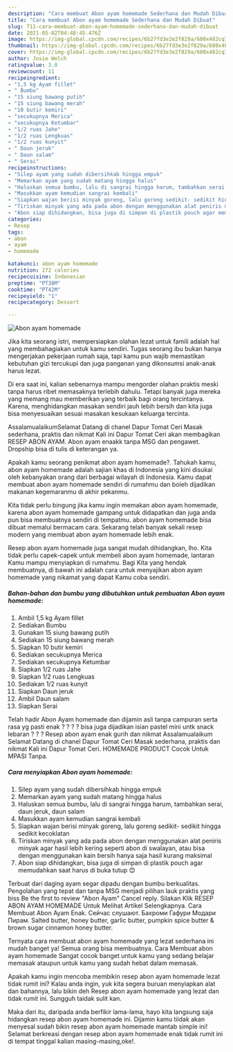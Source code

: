 ```yaml
---
description: "Cara membuat Abon ayam homemade Sederhana dan Mudah Dibuat"
title: "Cara membuat Abon ayam homemade Sederhana dan Mudah Dibuat"
slug: 711-cara-membuat-abon-ayam-homemade-sederhana-dan-mudah-dibuat
date: 2021-05-02T04:48:45.476Z
image: https://img-global.cpcdn.com/recipes/6b27fd3e3e2f829a/680x482cq70/abon-ayam-homemade-foto-resep-utama.jpg
thumbnail: https://img-global.cpcdn.com/recipes/6b27fd3e3e2f829a/680x482cq70/abon-ayam-homemade-foto-resep-utama.jpg
cover: https://img-global.cpcdn.com/recipes/6b27fd3e3e2f829a/680x482cq70/abon-ayam-homemade-foto-resep-utama.jpg
author: Josie Welch
ratingvalue: 3.8
reviewcount: 11
recipeingredient:
- "1,5 kg Ayam fillet"
- " Bumbu"
- "15 siung bawang putih"
- "15 siung bawang merah"
- "10 butir kemiri"
- "secukupnya Merica"
- "secukupnya Ketumbar"
- "1/2 ruas Jahe"
- "1/2 ruas Lengkuas"
- "1/2 ruas kunyit"
- " Daun jeruk"
- " Daun salam"
- " Serai"
recipeinstructions:
- "Silep ayam yang sudah dibersihkab hingga empuk"
- "Memarkan ayam yang sudah matang hingga halus"
- "Haluskan semua bumbu, lalu di sangrai hingga harum, tambahkan serai, daun jeruk, daun salam"
- "Masukkan ayam kemudian sangrai kembali"
- "Siapkan wajan berisi minyak goreng, lalu goreng sedikit- sedikit hingga sedikit kecoklatan"
- "Tiriskan minyak yang ada pada abon dengan menggunakan alat peniris minyak agar hasil lebih kering seperti abon di swalayan, atau bisa dengan menggunakan kain bersih hanya saja hasil kurang maksimal"
- "Abon siap dihidangkan, bisa juga di simpan di plastik pouch agar memudahkan saat harus di buka tutup 😊"
categories:
- Resep
tags:
- abon
- ayam
- homemade

katakunci: abon ayam homemade 
nutrition: 272 calories
recipecuisine: Indonesian
preptime: "PT38M"
cooktime: "PT42M"
recipeyield: "1"
recipecategory: Dessert

---
```



![Abon ayam homemade](https://img-global.cpcdn.com/recipes/6b27fd3e3e2f829a/680x482cq70/abon-ayam-homemade-foto-resep-utama.jpg)

Jika kita seorang istri, mempersiapkan olahan lezat untuk famili adalah hal yang membahagiakan untuk kamu sendiri. Tugas seorang ibu bukan hanya mengerjakan pekerjaan rumah saja, tapi kamu pun wajib memastikan kebutuhan gizi tercukupi dan juga panganan yang dikonsumsi anak-anak harus lezat.

Di era  saat ini, kalian sebenarnya mampu mengorder olahan praktis meski tanpa harus ribet memasaknya terlebih dahulu. Tetapi banyak juga mereka yang memang mau memberikan yang terbaik bagi orang tercintanya. Karena, menghidangkan masakan sendiri jauh lebih bersih dan kita juga bisa menyesuaikan sesuai masakan kesukaan keluarga tercinta. 

AssalamualaikumSelamat Datang di chanel Dapur Tomat Ceri Masak sederhana, praktis dan nikmat Kali ini Dapur Tomat Ceri akan membagikan RESEP ABON AYAM. Abon ayam enaakk tanpa MSG dan pengawet. Dropship bisa di tulis di keterangan ya.

Apakah kamu seorang penikmat abon ayam homemade?. Tahukah kamu, abon ayam homemade adalah sajian khas di Indonesia yang kini disukai oleh kebanyakan orang dari berbagai wilayah di Indonesia. Kamu dapat membuat abon ayam homemade sendiri di rumahmu dan boleh dijadikan makanan kegemaranmu di akhir pekanmu.

Kita tidak perlu bingung jika kamu ingin memakan abon ayam homemade, karena abon ayam homemade gampang untuk didapatkan dan juga anda pun bisa membuatnya sendiri di tempatmu. abon ayam homemade bisa dibuat memalui bermacam cara. Sekarang telah banyak sekali resep modern yang membuat abon ayam homemade lebih enak.

Resep abon ayam homemade juga sangat mudah dihidangkan, lho. Kita tidak perlu capek-capek untuk membeli abon ayam homemade, lantaran Kamu mampu menyiapkan di rumahmu. Bagi Kita yang hendak membuatnya, di bawah ini adalah cara untuk menyajikan abon ayam homemade yang nikamat yang dapat Kamu coba sendiri.

<!--inarticleads1-->

##### Bahan-bahan dan bumbu yang dibutuhkan untuk pembuatan Abon ayam homemade:

1. Ambil 1,5 kg Ayam fillet
1. Sediakan  Bumbu
1. Gunakan 15 siung bawang putih
1. Sediakan 15 siung bawang merah
1. Siapkan 10 butir kemiri
1. Sediakan secukupnya Merica
1. Sediakan secukupnya Ketumbar
1. Siapkan 1/2 ruas Jahe
1. Siapkan 1/2 ruas Lengkuas
1. Sediakan 1/2 ruas kunyit
1. Siapkan  Daun jeruk
1. Ambil  Daun salam
1. Siapkan  Serai


Telah hadir Abon Ayam homemade dan dijamin asli tanpa campuran serta rasa yg pasti enak ? ? ? ? bisa juga dijadikan isian pastel mini untk snack lebaran ? ? ? Resep abon ayam enak gurih dan nikmat Assalamualaikum Selamat Datang di chanel Dapur Tomat Ceri Masak sederhana, praktis dan nikmat Kali ini Dapur Tomat Ceri. HOMEMADE PRODUCT Cocok Untuk MPASI Tanpa. 

<!--inarticleads2-->

##### Cara menyiapkan Abon ayam homemade:

1. Silep ayam yang sudah dibersihkab hingga empuk
1. Memarkan ayam yang sudah matang hingga halus
1. Haluskan semua bumbu, lalu di sangrai hingga harum, tambahkan serai, daun jeruk, daun salam
1. Masukkan ayam kemudian sangrai kembali
1. Siapkan wajan berisi minyak goreng, lalu goreng sedikit- sedikit hingga sedikit kecoklatan
1. Tiriskan minyak yang ada pada abon dengan menggunakan alat peniris minyak agar hasil lebih kering seperti abon di swalayan, atau bisa dengan menggunakan kain bersih hanya saja hasil kurang maksimal
1. Abon siap dihidangkan, bisa juga di simpan di plastik pouch agar memudahkan saat harus di buka tutup 😊


Terbuat dari daging ayam segar dipadu dengan bumbu berkualitas. Pengolahan yang tepat dan tanpa MSG menjadi pilihan lauk praktis yang biss Be the first to review &#34;Abon Ayam&#34; Cancel reply. Silakan Klik RESEP ABON AYAM HOMEMADE Untuk Melihat Artikel Selengkapnya. Cara Membuat Abon Ayam Enak. Сейчас слушают. Бахроми Гафури Модари Пирам. Salted butter, honey butter, garlic butter, pumpkin spice butter &amp; brown sugar cinnamon honey butter. 

Ternyata cara membuat abon ayam homemade yang lezat sederhana ini mudah banget ya! Semua orang bisa membuatnya. Cara Membuat abon ayam homemade Sangat cocok banget untuk kamu yang sedang belajar memasak ataupun untuk kamu yang sudah hebat dalam memasak.

Apakah kamu ingin mencoba membikin resep abon ayam homemade lezat tidak rumit ini? Kalau anda ingin, yuk kita segera buruan menyiapkan alat dan bahannya, lalu bikin deh Resep abon ayam homemade yang lezat dan tidak rumit ini. Sungguh taidak sulit kan. 

Maka dari itu, daripada anda berfikir lama-lama, hayo kita langsung saja hidangkan resep abon ayam homemade ini. Dijamin kamu tiidak akan menyesal sudah bikin resep abon ayam homemade mantab simple ini! Selamat berkreasi dengan resep abon ayam homemade enak tidak rumit ini di tempat tinggal kalian masing-masing,oke!.

